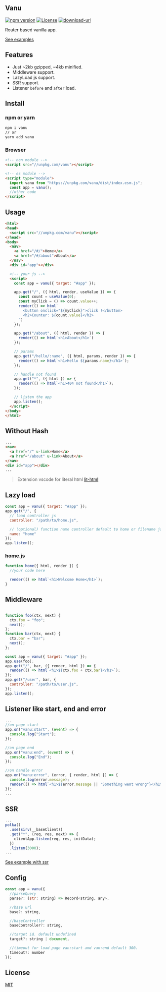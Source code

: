 ## Vanu

[![npm version](https://img.shields.io/badge/npm-0.0.1-blue.svg)](https://npmjs.org/package/vanu) 
[![License](https://img.shields.io/:license-mit-blue.svg)](http://badges.mit-license.org)
[![download-url](https://img.shields.io/npm/dm/vanu.svg)](https://npmjs.org/package/vanu)

Router based vanilla app.

[See examples](https://github.com/herudi/vanu/tree/master/examples)

## Features
- Just ~2kb gzipped, ~4kb minified.
- Middleware support.
- LazyLoad js support.
- SSR support.
- Listener `before` and `after` load.

## Install
### npm or yarn
```bash
npm i vanu
// or
yarn add vanu
```

### Browser
```html
<!-- non module -->
<script src="//unpkg.com/vanu"></script>

<!-- es module -->
<script type="module">
  import vanu from "https://unpkg.com/vanu/dist/index.esm.js";
  const app = vanu();
  //other code
</script>
```

## Usage

```html
<html>
<head>
  <script src="//unpkg.com/vanu"></script>
</head>
<body>
  <nav>
    <a href="/#/">Home</a>
    <a href="/#/about">About</a>
  </nav>
  <div id="app"></div>

  <!-- your js -->
  <script>
    const app = vanu({ target: "#app" });

    app.get("/", ({ html, render, useValue }) => {
      const count = useValue(0);
      const myClick = () => count.value++;
      render(() => html`
        <button onclick="${myClick}">click !</button>
        <h2>Counter: ${count.value}</h2>
      `)
    });

    app.get("/about", ({ html, render }) => {
      render(() => html`<h1>About</h1>`)
    });

    // params
    app.get("/hello/:name", ({ html, params, render }) => {
      render(() => html`<h1>Hello ${params.name}</h1>`);
    });

    // handle not found
    app.get("*", ({ html }) => {
      render(() => html`<h1>404 not found</h1>`);
    });

    // listen the app
    app.listen();
  </script>
</body>
</html>
```

## Without Hash
```html
...
<nav>
  <a href="/" u-link>Home</a>
  <a href="/about" u-link>About</a>
</nav>
<div id="app"></div>
...
```

> Extension vscode for literal html [lit-html](https://marketplace.visualstudio.com/items?itemName=bierner.lit-html)

## Lazy load
```js
const app = vanu({ target: "#app" });
app.get("/", {
  // load controller js
  controller: "/path/to/home.js",

  // (optional) function name controller default to home or filename js.
  name: "home"
});
app.listen();
```
### home.js
```js
function home({ html, render }) {
  //your code here

  render(() => html`<h1>Welcome Home</h1>`);
}
```

## Middleware
```js

function foo(ctx, next) {
  ctx.foo = "foo";
  next();
};
function bar(ctx, next) {
  ctx.bar = "bar";
  next();
};

const app = vanu({ target: "#app" });
app.use(foo);
app.get("/", bar, ({ render, html }) => {
  render(() => html`<h1>${ctx.foo + ctx.bar}</h1>`);
});
app.get("/user", bar, {
  controller: "/path/to/user.js",
});
app.listen();
```
## Listener like start, end and error
```js
...
//on page start
app.on("vanu:start", (event) => {
  console.log("Start");
});

//on page end
app.on("vanu:end", (event) => {
  console.log("End");
});

//on handle error
app.on("vanu:error", (error, { render, html }) => {
  console.log(error.message);
  render(() => html`<h1>${error.message || "Something went wrong"}</h1>`);
});
...
```
## SSR
```js
...
polka()
  .use(sirv(__baseClient))
  .get("*", (req, res, next) => {
    clientApp.listen(req, res, initData);
  })
  .listen(3000);
...
```
[See example with ssr](https://github.com/herudi/vanu/tree/master/examples/with-ssr)
## Config
```js
const app = vanu({
  //parseQuery
  parse?: (str: string) => Record<string, any>,

  //base url
  base?: string,

  //baseController
  baseController?: string,

  //target id. default undefined
  target?: string | document,

  //timeout for load page van:start and van:end default 300.
  timeout?: number
});
```

## License

[MIT](LICENSE)
